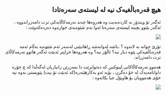 <?php require("../../entete.php");?> <?php require("../../base.php");?> <?php require("../../fonctions.php");?>

<div id="corps" dir="rtl">

<h2>هیچ قەرەباڵغیەک نیە لە لیستەی سەرەتادا</h2>

ئەگەر تۆ ویندۆز بە کاردەبەیت وە هەروەها چەند نەرمەکاڵایەکی ترت دامەزراندووە ، ئەگەر بێتوو بچیتە لیستەی سەرەتا ئەوا بەم شێوەیەی خوارەوە دەردەکەوێت :

<img src="Images/windows_7_start_menu.png">

تۆزێ جوانە بە لاتەوە ؟ ،باشە لەوانەشە ڕاهاتبێتی لەسەر ئەم شێوەیە بەڵام ئەمە قەرەباڵغیەکی پێوە دیار نیە؟ ئاڵۆز نیە؟ وە هەروەها خراپتر ئەبێت ئەگەر هاتوو نەرمەکاڵای ترت دامەزراند.

هەموو نەرمەکاڵاکانی لینوکس کە دەتوانرێت دا بمەزرێن زانیاریان لەگەڵدا کە چ جۆرە داوانامەیەک لە خۆ دەگرن ، بۆیە ئەو بەکارهێنەرە(کە ئەبێت تۆ بیت) پێویستی بەوە نیە خۆی هەموویان بۆ هاوپۆل جیا بکاتەوە :

<img src="Images/categories_menu.png">

</div>


